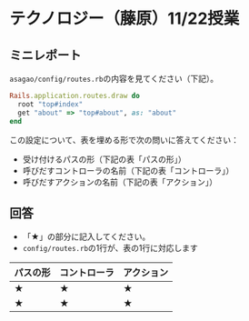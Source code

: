 # テクノロジー（藤原）11/22授業

## ミニレポート

`asagao/config/routes.rb`の内容を見てください（下記）。

```ruby
Rails.application.routes.draw do
  root "top#index"
  get "about" => "top#about", as: "about"
end
```

この設定について、表を埋める形で次の問いに答えてください：

- 受け付けるパスの形（下記の表「パスの形」）
- 呼びだすコントローラの名前（下記の表「コントローラ」）
- 呼びだすアクションの名前（下記の表「アクション」）

## 回答

- 「★」の部分に記入してください。
- `config/routes.rb`の1行が、表の1行に対応します

| パスの形 | コントローラ | アクション |
| --- | --- | --- |
| ★    | ★    | ★    |
| ★    | ★    | ★    |
